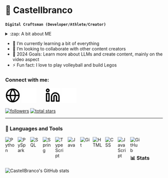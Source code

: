 # 🏐 Castellbranco

**`Digital Craftsman (Developer/Athlete/Creator)`**

<details>
    <summary>:zap: A bit about ME</summary>
<!--START_SECTION:activity-->
I'm a software developer and data engineer shaping the digital world through innovative projects. My work spans from planning and designing to solving real-world challenges with LLMs, Databricks, and Python. Whether it's developing software or tackling data pipelines, every project is built from the ground up with creativity and precision. Outside of coding, I'm always exploring new ideas—through travel, sports, or simply experimenting with tech.
<!--END_SECTION:activity-->
</details>

- 🌱 I’m currently learning a bit of everything
- 👯 I’m looking to collaborate with other content creators
- 🥅 2024 Goals: Learn more about LLMs and create content, mainly on the video aspect
- ⚡ Fun fact: I love to play volleyball and build Legos

### Connect with me:

[![website](./globe-light.svg)](https://codestackr.com#gh-light-mode-only)
[![website](./globe-dark.svg)](https://codestackr.com#gh-dark-mode-only)
&nbsp;&nbsp;
&nbsp;&nbsp;
[![linkedin](./linkedin-light.svg)](https://www.linkedin.com/in/guilherme-castel-branco-73a17719b#gh-light-mode-only)
[![linkedin](./linkedin-dark.svg)](https://www.linkedin.com/in/guilherme-castel-branco-73a17719b#gh-dark-mode-only)


   <p align="left">
      <a href="https://github.com/castellbranco?tab=followers">
         <img alt="followers" title="Follow me on Github" src="https://custom-icon-badges.demolab.com/github/followers/castellbranco?color=236ad3&labelColor=1155ba&style=for-the-badge&logo=person-add&label=Follow&logoColor=white"/></a>
      <a href="https://github.com/castellbranco?tab=repositories&sort=stargazers">
         <img alt="total stars" title="Total stars on GitHub" src="https://custom-icon-badges.demolab.com/github/stars/castellbranco?color=55960c&style=for-the-badge&labelColor=488207&logo=star"/></a>
   </p>

---

### 🧰 Languages and Tools

<img align="left" alt="Python" width="30px" style="padding-right:10px;" src="https://cdn.jsdelivr.net/gh/devicons/devicon/icons/python/python-plain.svg" />
<img align="left" alt="PySpark" width="30px" style="padding-right:10px;" src="https://cdn.jsdelivr.net/gh/devicons/devicon@latest/icons/apachespark/apachespark-original.svg" />
<img align="left" alt="SQL" width="30px" style="padding-right:10px;" src="https://cdn.jsdelivr.net/gh/devicons/devicon@latest/icons/azuresqldatabase/azuresqldatabase-original.svg" />
<img align="left" alt="Spring" width="30px" style="padding-right:10px;" src="https://cdn.jsdelivr.net/gh/devicons/devicon/icons/spring/spring-original.svg" />
<img align="left" alt="TypeScript" width="30px" style="padding-right:10px;" src="https://cdn.jsdelivr.net/gh/devicons/devicon/icons/typescript/typescript-plain.svg" />
<img align="left" alt="Java" width="30px" style="padding-right:10px;" src="https://cdn.jsdelivr.net/gh/devicons/devicon/icons/java/java-original.svg"/>
<img align="left" alt="Git" width="30px" style="padding-right:10px;" src="https://cdn.jsdelivr.net/gh/devicons/devicon/icons/git/git-original.svg" />
<img align="left" alt="HTML" width="30px" style="padding-right:10px;" src="https://cdn.jsdelivr.net/gh/devicons/devicon/icons/html5/html5-plain.svg" />
<img align="left" alt="CSS" width="30px" style="padding-right:10px;" src="https://cdn.jsdelivr.net/gh/devicons/devicon/icons/css3/css3-plain.svg" />
<img align="left" alt="JavaScript" width="30px" style="padding-right:10px;" src="https://cdn.jsdelivr.net/gh/devicons/devicon/icons/javascript/javascript-plain.svg" />
<img align="left" alt="GitHub" width="30px" style="padding-right:10px;" src="https://cdn.jsdelivr.net/gh/devicons/devicon/icons/github/github-original.svg" />
<br />

#

### 📊 Stats

![CastellBranco's GitHub stats](https://github-readme-stats.vercel.app/api?username=castellbranco&show_icons=true&theme=gruvbox)

<!-- ![GitHub Streak](https://streak-stats.demolab.com?user=ForrestKnight&theme=gruvbox&border_radius=4.5) -->
